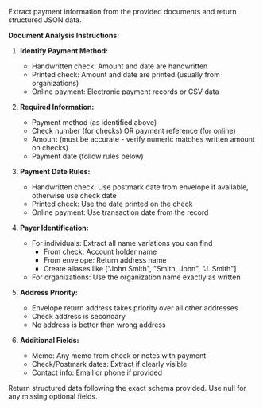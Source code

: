 Extract payment information from the provided documents and return structured JSON data.

**Document Analysis Instructions:**

1. **Identify Payment Method:**
   - Handwritten check: Amount and date are handwritten
   - Printed check: Amount and date are printed (usually from organizations)
   - Online payment: Electronic payment records or CSV data

2. **Required Information:**
   - Payment method (as identified above)
   - Check number (for checks) OR payment reference (for online)
   - Amount (must be accurate - verify numeric matches written amount on checks)
   - Payment date (follow rules below)

3. **Payment Date Rules:**
   - Handwritten check: Use postmark date from envelope if available, otherwise use check date
   - Printed check: Use the date printed on the check
   - Online payment: Use transaction date from the record

4. **Payer Identification:**
   - For individuals: Extract all name variations you can find
     - From check: Account holder name
     - From envelope: Return address name
     - Create aliases like ["John Smith", "Smith, John", "J. Smith"]
   - For organizations: Use the organization name exactly as written

5. **Address Priority:**
   - Envelope return address takes priority over all other addresses
   - Check address is secondary
   - No address is better than wrong address

6. **Additional Fields:**
   - Memo: Any memo from check or notes with payment
   - Check/Postmark dates: Extract if clearly visible
   - Contact info: Email or phone if provided

Return structured data following the exact schema provided. Use null for any missing optional fields.
